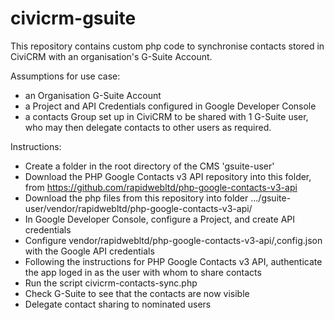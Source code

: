 # civicrm-gsuite

This repository contains custom php code to synchronise contacts stored in CiviCRM with an organisation's G-Suite Account.

Assumptions for use case:
- an Organisation G-Suite Account
- a Project and API Credentials configured in Google Developer Console
- a contacts Group set up in CiviCRM to be shared with 1 G-Suite user, who may then delegate contacts to other users as required.


Instructions:
* Create a folder in the root directory of the CMS 'gsuite-user'
* Download the PHP Google Contacts v3 API repository into this folder, from https://github.com/rapidwebltd/php-google-contacts-v3-api
* Download the php files from this repository into folder .../gsuite-user/vendor/rapidwebltd/php-google-contacts-v3-api/
* In Google Developer Console, configure a Project, and create API credentials
* Configure vendor/rapidwebltd/php-google-contacts-v3-api/,config.json with the Google API credentials
* Following the instructions for PHP Google Contacts v3 API, authenticate the app loged in as the user with whom to share contacts
* Run the script civicrm-contacts-sync.php
* Check G-Suite to see that the contacts are now visible
* Delegate contact sharing to nominated users
